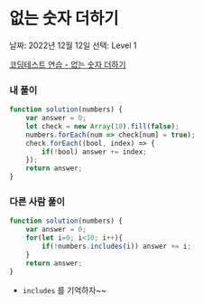 # 없는 숫자 더하기

날짜: 2022년 12월 12일
선택: Level 1

[코딩테스트 연습 - 없는 숫자 더하기](https://school.programmers.co.kr/learn/courses/30/lessons/86051)

### 내 풀이

```jsx
function solution(numbers) {
    var answer = 0;
    let check = new Array(10).fill(false);
    numbers.forEach(num => check[num] = true);
    check.forEach((bool, index) => {
        if(!bool) answer += index;
    });
    return answer;
}
```

### 다른 사람 풀이

```jsx
function solution(numbers) {
    var answer = 0;
    for(let i=0; i<10; i++){
        if(!numbers.includes(i)) answer += i;
    }
    return answer;
}
```

- `includes` 를 기억하자~~